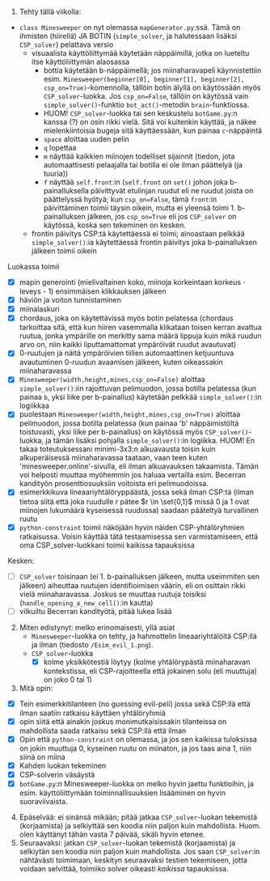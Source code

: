 1. Tehty tällä viikolla:
- `class Minesweeper` on nyt olemassa `mapGenerator.py`:ssä. Tämä on ihmisten (hiirellä) JA BOTIN (`simple_solver`, ja halutessaan lisäksi `CSP_solver`) pelattava versio
    - visuaalista käyttöliittymää käytetään näppäimillä, jotka on lueteltu itse käyttöliittymän alaosassa
        - bottia käytetään b-näppäimellä; jos miinaharavapeli käynnistettiin esim. `Minesweeper(beginner[0], beginner[1], beginner[2], csp_on=True)`-komennolla, tällöin botin älyllä on käytössään myös `CSP_solver`-luokka. Jos `csp_on=False`, tällöin on käytössä vain `simple_solver()`-funktio `bot_act()`-metodin `brain`-funktiossa. 
        - HUOM! `CSP_solver`-luokka tai sen keskustelu `botGame.py`:n kanssa (?) on osin rikki vielä. Sitä voi kuitenkin käyttää, ja näkee mielenkiintoisia bugeja sitä käyttäessään, kun painaa `c`-näppäintä
        - `space` aloittaa uuden pelin
        - `q` lopettaa
        - `m` näyttää kaikkien miinojen todelliset sijainnit (tiedon, jota automaattisesti pelaajalla tai botilla ei ole ilman päättelyä (ja tuuria))
        - `f` näyttää `self.front`:in (`self.front` on `set()` johon joka b-painalluksella päivittyvät etulinjan ruudut eli ne ruudut joista on päättelyssä hyötyä; kun `csp_on=False`, tämä `front`:in päivittäminen toimii täysin oikein, mutta ei yleensä toimi 1. b-painalluksen jälkeen, jos `csp_on=True` eli jos `CSP_solver` on käytössä, koska sen tekeminen on kesken.
    - frontin päivitys CSP:tä käytettäessä ei toimi; ainoastaan pelkkää `simple_solver()`:ia käytettäessä frontin päivitys joka b-painalluksen jälkeen toimii oikein

Luokassa toimii
- [x] mapin generointi (mielivaltainen koko, miinoja korkeintaan korkeus $\cdot$ leveys - 1) ensimmäisen klikkauksen jälkeen
- [x] häviön ja voiton tunnistaminen
- [x] miinalaskuri
- [x] chordaus, joka on käytettävissä myös botin pelatessa (chordaus tarkoittaa sitä, että kun hiiren vasemmalla klikataan toisen kerran avattua ruutua, jonka ympärille on merkitty sama määrä lippuja kuin mikä ruudun arvo on, niin kaikki liputtamattomat ympäröivät ruudut avautuvat)
- [x] 0-ruutujen ja näitä ympäröivien tiilien automaattinen ketjuuntuva avautuminen 0-ruudun avaamisen jälkeen, kuten oikeassakin miinaharavassa
- [x] `Minesweeper(width,height,mines,csp_on=False)` aloittaa `simple_solver()`:iin rajoittuvan pelimuodon, jossa botilla pelatessa (kun painaa `b`, yksi liike per b-painallus) käytetään pelkkää `simple_solver()`:in logiikkaa
- [x] puolestaan `Minesweeper(width,height,mines,csp_on=True)` aloittaa pelimuodon, jossa botilla pelatessa (kun painaa 'b' näppäimistöltä toistuvasti, yksi liike per b-painallus) on käytössä myös `CSP_solver()`-luokka, ja tämän lisäksi pohjalla `simple_solver()`:in logiikka. 
HUOM! En takaa toteutuksessani minimi-3x3:n alkuavausta toisin kuin alkuperäisessä miinaharavassa taataan, vaan teen kuten 'minesweeper.online'-sivulla, eli ilman alkuavauksen takaamista. Tämän voi helposti muuttaa myöhemmin jos haluaa vertailla esim. Becerran kandityön prosenttiosuuksiin voitoista eri pelimuodoissa.
- [x] esimerkkikuva lineaariyhtälöryppäästä, jossa sekä ilman CSP:tä (ilman tietoa siitä että joka ruudulle $r$ pätee $r \in \set{0,1}$ missä 0 ja 1 ovat miinojen lukumäärä kyseisessä ruudussa) saadaan pääteltyä turvallinen ruutu
- [x] `python-constraint` toimii näköjään hyvin näiden CSP-yhtälöryhmien ratkaisussa. Voisin käyttää tätä testaamisessa sen varmistamiseen, että oma CSP_solver-luokkani toimii kaikissa tapauksissa

Kesken:
- [ ] `CSP_solver` toisinaan (ei 1. b-painalluksen jälkeen, mutta useimmiten sen jälkeen) aiheuttaa ruutujen identifioimisen väärin, eli on osittain rikki vielä
miinaharavassa. Joskus se muuttaa ruutuja toisiksi (`handle_opening_a_new_cell()`:in kautta)
- [ ] vilkuiltu Becerran kandityötä, pitää lukea lisää
2. Miten edistynyt: melko erinomaisesti, yllä asiat
    - `Minesweeper`-luokka on tehty, ja hahmottelin lineaariyhtälöitä CSP:llä ja ilman (tiedosto `/Esim_evil_1.png`).
    - `CSP_solver`-luokka
        - [x] kolme yksikkötestiä löytyy (kolme yhtälörypästä miinaharavan kontekstissa, eli CSP-rajoitteella että jokainen solu (eli muuttuja) on joko 0 tai 1)
3. Mitä opin:
- [x] Tein esimerkkitilanteen (no guessing evil-peli) jossa sekä CSP:llä että ilman saatiin ratkaisu käyttäen yhtälöryhmiä
- [x] opin siitä että ainakin joskus monimutkaisissakin tilanteissa on mahdollista saada ratkaisu sekä CSP:llä että ilman
- [x] Opin että `python-constraint` on olemassa, ja jos sen kaikissa tuloksissa on jokin muuttuja 0, kyseinen ruutu on miinaton, ja jos taas aina 1, niin siinä on miina
- [x] Kahden luokan tekeminen
- [x] CSP-solverin väsäystä
- [x] `botGame.py`:n Minesweeper-luokka on melko hyvin jaettu funktioihin, ja esim. käyttöliittymään toiminnallisuuksien lisääminen on hyvin suoraviivaista.

4. Epäselvää: ei sinänsä mikään; pitää jatkaa `CSP_solver`-luokan tekemistä (korjaamista) ja selkiyttää sen koodia niin paljon kuin mahdollista. Huom. olen käyttänyt tähän vasta 7 päivää, sikäli hyvin etenee.
5. Seuraavaksi: jatkan `CSP_solver`-luokan tekemistä (korjaamista) ja selkiytän sen koodia niin paljon kuin mahdollista. Jos saan `CSP_solver`:in nähtävästi toimimaan, keskityn seuraavaksi testien tekemiseen, jotta voidaan selvittää, toimiiko solver oikeasti _kaikissa_ tapauksissa.
